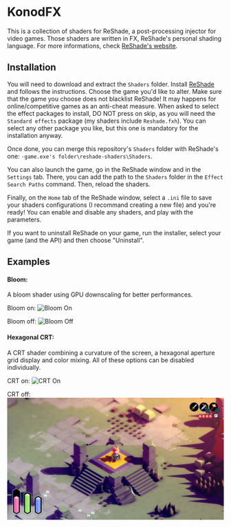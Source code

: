 # KonodFX

This is a collection of shaders for ReShade, a post-processing injector for video games. Those shaders are written in FX, ReShade's personal shading language. For more informations, check [ReShade's website](https://reshade.me/).

## Installation

You will need to download and extract the `Shaders` folder.
Install [ReShade](https://reshade.me/) and follows the instructions. Choose the game you'd like to alter. Make sure that the game you choose does not blacklist ReShade! It may happens for online/competitive games as an anti-cheat measure.
When asked to select the effect packages to install, DO NOT press on skip, as you will need the `Standard effects` package (my shaders include `Reshade.fxh`). You can select any other package you like, but this one is mandatory for the installation anyway.

Once done, you can merge this repository's `Shaders` folder with ReShade's one: `-game.exe's folder\reshade-shaders\Shaders`.

You can also launch the game, go in the ReShade window and in the `Settings` tab. There, you can add the path to the `Shaders` folder in the `Effect Search Paths` command. Then, reload the shaders.

Finally, on the `Home` tab of the ReShade window, select a `.ini` file to save your shaders configurations (I recommand creating a new file) and you're ready! You can enable and disable any shaders, and play with the parameters.


If you want to uninstall ReShade on your game, run the installer, select your game (and the API) and then choose "Uninstall".

## Examples

#### Bloom:

A bloom shader using GPU downscaling for better performances.

Bloom on:
![Bloom On](./Exemples/Bloom/BloomOnDarkSoulsIII.png)

Bloom off:
![Bloom Off](./Exemples/Bloom/BloomOffDarkSoulsIII.png)

#### Hexagonal CRT:

A CRT shader combining a curvature of the screen, a hexagonal aperture grid display and color mixing. All of these options can be disabled individually. 

CRT on:
![CRT On](./Exemples/CRT/CRTOnTunic.png)

CRT off:
![CRT Off](./Exemples/CRT/CRTOffTunic.png)